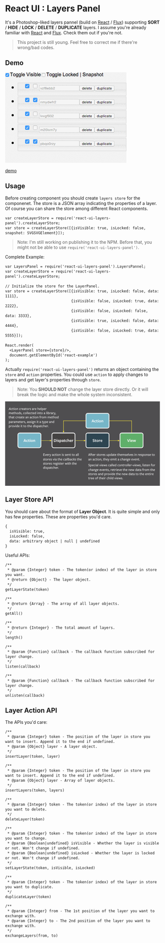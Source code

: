 React UI : Layers Panel
=======================

It's a Photoshop-liked layers pannel (build on [React](https://github.com/facebook/react) / [Flux](https://github.com/facebook/flux)) supporting **SORT** / **HIDE** / **LOCK** / **DELETE** / **DUPLICATE** layers. I assume you're already familiar with [React](https://github.com/facebook/react) and [Flux](https://github.com/facebook/flux). Check them out if you're not.

> This project is still young. Feel free to correct me if there're wrong/bad codes.

Demo
----

![alt capture from Facebook](./demo/images/demo.gif)

[demo](https://dl.dropboxusercontent.com/u/3587501/react/ui/layers-panel/index.html)

Usage
-----

Before creating component you should create `layers store` for the componenet. The store is a JSON array indicating the properties of a layer. Of course you can share the store among different React components.

```
var createLayerStore = require('react-ui-layers-panel').createLayerStore;
var store = createLayerStore([{isVisible: true, isLocked: false, snapshot: SVGSVGElement}]);

```

> Note: I'm still working on publishing it to the NPM. Before that, you might not be able to use `require('react-ui-layers-panel')`.


Complete Example:

```
var LayersPanel = require('react-ui-layers-panel').LayersPannel;
var createLayerStore = require('react-ui-layers-panel').createLayerStore;

// Initialize the store for the LayerPanel.
var store = createLayerStore([{isVisible: true, isLocked: false, data: 1111},
                              {isVisible: false, isLocked: true, data: 2222},
                              {isVisible: false, isLocked: false, data: 3333},
                              {isVisible: true, isLocked: false, data: 4444},
                              {isVisible: false, isLocked: true, data: 5555}]);

React.render(
  <LayerPanel store={store}/>,
  document.getElementById('react-example')
);
```

Actually `require('react-ui-layers-panel')` returns an object containing the `store` and `action` properties. You could use `action` to apply changes to layers and get layer's properties through `store`.

> Note: You **SHOULD NOT** change the layer store directly. Or it will break the logic and make the whole system inconsistent.

![alt capture from Facebook](./demo/images/flux-simple-f8-diagram-explained-1300w.png)

Layer Store API
---------------
You should care about the format of **Layer Object**. It is quite simple and only has few properties. These are properties you'd care.

```
{
  isVisible: true,
  isLocked: false,
  data: arbitrary object | null | undefined
}
```

Useful APIs:

```
/**
 * @param {Integer} token - The token(or index) of the layer in store you want.
 * @return {Object} - The layer object.
 */
getLayerState(token)
```

```
/**
 * @return {Array} - The array of all layer objects.
 */
getAll()
```

```
/**
 * @return {Integer} - The total amount of layers.
 */
length()
```

```
/**
 * @param {Function} callback - The callback function subscribed for layer change.
 */
listen(callback)
```

```
/**
 * @param {Function} callback - The callback function subscribed for layer change.
 */
unlisten(callback)
```

Layer Action API
----------------

The APIs you'd care:

```
/**
 * @param {Integer} token - The position of the layer in store you want to insert. Append it to the end if undefined.
 * @param {Object} layer - A layer object.
 */
insertLayer(token, layer)
```

```
/**
 * @param {Integer} token - The position of the layer in store you want to insert. Append it to the end if undefined.
 * @param {Object} layer - Array of layer objects.
 */
insertLayers(token, layers)
```

```
/**
 * @param {Integer} token - The token(or index) of the layer in store you want to delete.
 */
deleteLayer(token)
```

```
/**
 * @param {Integer} token - The token(or index) of the layer in store you want to change.
 * @param {Boolean|undefined} isVisible - Whether the layer is visible or not. Won't change if undefined.
 * @param {Boolean|undefined} isLocked - Whether the layer is locked or not. Won't change if undefined.
 */
setLayerState(token, isVisible, isLocked)
```

```
/**
 * @param {Integer} token - The token(or index) of the layer in store you want to duplicate.
 */
duplicateLayer(token)
```

```
/**
 * @param {Integer} from - The 1st position of the layer you want to exchange with.
 * @param {Integer} to - The 2nd position of the layer you want to exchange with.
 */
exchangeLayers(from, to)
```


